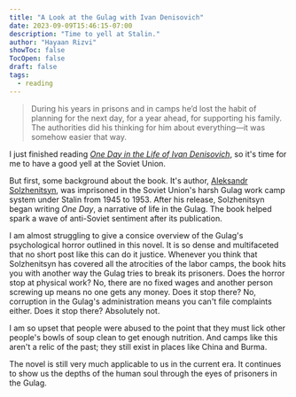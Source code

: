 ```yaml
---
title: "A Look at the Gulag with Ivan Denisovich"
date: 2023-09-09T15:46:15-07:00
description: "Time to yell at Stalin."
author: "Hayaan Rizvi"
showToc: false
TocOpen: false
draft: false
tags:
  - reading
---
```


> During his years in prisons and in camps he’d lost the habit of planning for the next day, for a year ahead, for supporting his family. The authorities did his thinking for him about everything—it was somehow easier that way.

I just finished reading [_One Day in the Life of Ivan Denisovich_](https://en.wikipedia.org/wiki/One_Day_in_the_Life_of_Ivan_Denisovich), so it's time for me to have a good yell at the Soviet Union.

But first, some background about the book. It's author, [Aleksandr Solzhenitsyn](https://en.wikipedia.org/wiki/Aleksandr_Solzhenitsyn), was imprisoned in the Soviet Union's harsh Gulag work camp system under Stalin from 1945 to 1953. After his release, Solzhenitsyn began writing _One Day_, a narrative of life in the Gulag. The book helped spark a wave of anti-Soviet sentiment after its publication.

I am almost struggling to give a consice overview of the Gulag's psychological horror outlined in this novel. It is so dense and multifaceted that no short post like this can do it justice. Whenever you think that Solzhenitsyn has covered all the atrocities of the labor camps, the book hits you with another way the Gulag tries to break its prisoners. Does the horror stop at physical work? No, there are no fixed wages and another person screwing up means no one gets any money. Does it stop there? No, corruption in the Gulag's administration means you can't file complaints either. Does it stop there? Absolutely not.

I am so upset that people were abused to the point that they must lick other people's bowls of soup clean to get enough nutrition. And camps like this aren't a relic of the past; they still exist in places like China and Burma.

The novel is still very much applicable to us in the current era. It continues to show us the depths of the human soul through the eyes of prisoners in the Gulag.